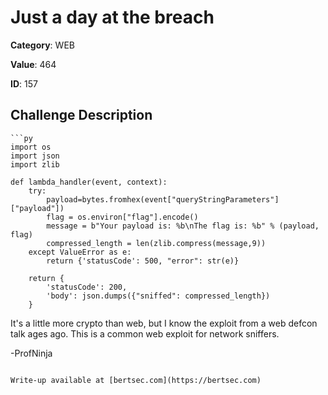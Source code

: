 # Just a day at the breach
**Category**: WEB

**Value**: 464

**ID**: 157

## Challenge Description
```
```py
import os
import json
import zlib

def lambda_handler(event, context):
    try:
        payload=bytes.fromhex(event["queryStringParameters"]["payload"])
        flag = os.environ["flag"].encode()
        message = b"Your payload is: %b\nThe flag is: %b" % (payload, flag)
        compressed_length = len(zlib.compress(message,9))
    except ValueError as e:
        return {'statusCode': 500, "error": str(e)}

    return {
        'statusCode': 200,
        'body': json.dumps({"sniffed": compressed_length})
    }
```

It's a little more crypto than web, but I know the exploit from a web defcon talk ages ago.  This is a common web exploit for network sniffers.

-ProfNinja
```

Write-up available at [bertsec.com](https://bertsec.com)
